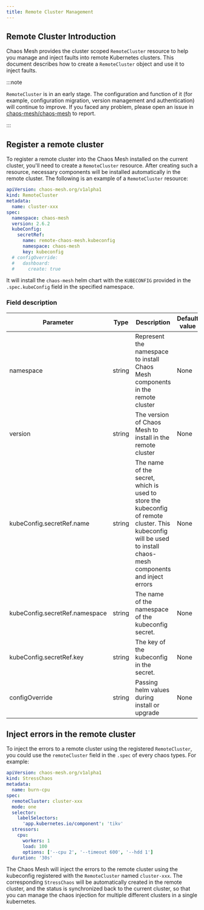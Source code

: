 ```yaml
---
title: Remote Cluster Management
---
```


## Remote Cluster Introduction

Chaos Mesh provides the cluster scoped `RemoteCluster` resource to help you manage and inject faults into remote Kubernetes clusters. This document describes how to create a `RemoteCluster` object and use it to inject faults.

:::note

`RemoteCluster` is in an early stage. The configuration and function of it (for example, configuration migration, version management and authentication) will continue to improve. If you faced any problem, please open an issue in [chaos-mesh/chaos-mesh](https://github.com/chaos-mesh/chaos-mesh) to report.

:::

## Register a remote cluster

To register a remote cluster into the Chaos Mesh installed on the current cluster, you'll need to create a `RemoteCluster` resource. After creating such a resource, necessary components will be installed automatically in the remote cluster. The following is an example of a `RemoteCluster` resource:

```yaml
apiVersion: chaos-mesh.org/v1alpha1
kind: RemoteCluster
metadata:
  name: cluster-xxx
spec:
  namespace: chaos-mesh
  version: 2.6.2
  kubeConfig:
    secretRef:
      name: remote-chaos-mesh.kubeconfig
      namespace: chaos-mesh
      key: kubeconfig
  # configOverride:
  #   dashboard:
  #     create: true
```

It will install the `chaos-mesh` helm chart with the `KUBECONFIG` provided in the `.spec.kubeConfig` field in the specified namespace.

### Field description

| Parameter | Type | Description | Default value | Required | Example |
| --- | --- | --- | --- | --- | --- |
| namespace | string | Represent the namespace to install Chaos Mesh components in the remote cluster | None | Yes | chaos-mesh |
| version | string | The version of Chaos Mesh to install in the remote cluster | None | Yes | 2.6.2 |
| kubeConfig.secretRef.name | string | The name of the secret, which is used to store the kubeconfig of remote cluster. This kubeconfig will be used to install chaos-mesh components and inject errors | None | Yes | `remote-chaos-mesh.kubeconfig` |
| kubeConfig.secretRef.namespace | string | The name of the namespace of the kubeconfig secret. | None | Yes | `default` |
| kubeConfig.secretRef.key | string | The key of the kubeconfig in the secret. | None | Yes | `kubeconfig` |
| configOverride | string | Passing helm values during install or upgrade | None | No | `{"dashboard":{"create":true}}` |

## Inject errors in the remote cluster

To inject the errors to a remote cluster using the registered `RemoteCluster`, you could use the `remoteCluster` field in the `.spec` of every chaos types. For example:

```yaml
apiVersion: chaos-mesh.org/v1alpha1
kind: StressChaos
metadata:
  name: burn-cpu
spec:
  remoteCluster: cluster-xxx
  mode: one
  selector:
    labelSelectors:
      'app.kubernetes.io/component': 'tikv'
  stressors:
    cpu:
      workers: 1
      load: 100
      options: ['--cpu 2', '--timeout 600', '--hdd 1']
  duration: '30s'
```

The Chaos Mesh will inject the errors to the remote cluster using the kubeconfig registered with the `RemoteCluster` named `cluster-xxx`. The corresponding `StressChaos` will be automatically created in the remote cluster, and the status is synchronized back to the current cluster, so that you can manage the chaos injection for multiple different clusters in a single kubernetes.
